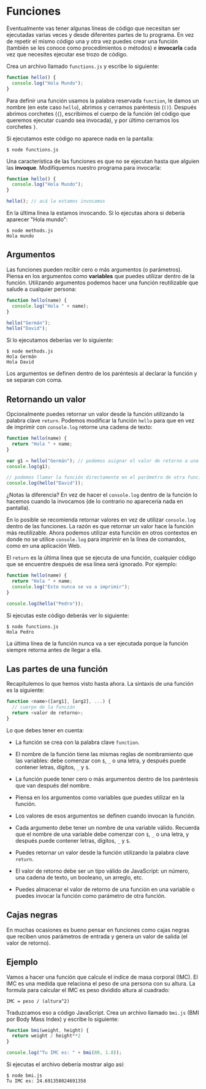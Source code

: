 # Funciones

Eventualmente vas tener algunas líneas de código que necesitan ser ejecutadas varias veces y desde diferentes partes de tu programa. En vez de repetir el mismo código una y otra vez puedes crear una función (también se les conoce como procedimientos o métodos) e **invocarla** cada vez que necesites ejecutar ese trozo de código.

Crea un archivo llamado `functions.js` y escribe lo siguiente:

```js
function hello() {
  console.log("Hola Mundo");
}
```

Para definir una función usamos la palabra reservada `function`, le damos un nombre (en este caso `hello`), abrimos y cerramos paréntesis (`()`). Después abrimos corchetes (`{`), escribimos el cuerpo de la función (el código que queremos ejecutar cuando sea invocada), y por último cerramos los corchetes `}`.

Si ejecutamos este código no aparece nada en la pantalla:

```
$ node functions.js
```

Una característica de las funciones es que no se ejecutan hasta que alguien las **invoque**. Modifiquemos nuestro programa para invocarla:

```js
function hello() {
  console.log("Hola Mundo");
}

hello(); // acá la estamos invocamos
```

En la última línea la estamos invocando. Si lo ejecutas ahora si debería aparecer "Hola mundo":

```
$ node methods.js
Hola mundo
```

## Argumentos

Las funciones pueden recibir cero o más argumentos (o parámetros). Piensa en los argumentos como **variables** que puedes utilizar dentro de la función. Utilizando argumentos podemos hacer una función reutilizable que salude a cualquier persona:

```js
function hello(name) {
  console.log("Hola " + name);
}

hello("Germán");
hello("David");
```

Si lo ejecutamos deberías ver lo siguiente:

```
$ node methods.js
Hola Germán
Hola David
```

Los argumentos se definen dentro de los paréntesis al declarar la función y se separan con coma.

## Retornando un valor

Opcionalmente puedes retornar un valor desde la función utilizando la palabra clave `return`. Podemos modificar la función `hello` para que en vez de imprimir con `console.log` retorne una cadena de texto:

```js
function hello(name) {
  return "Hola " + name;
}

var g1 = hello("Germán"); // podemos asignar el valor de retorno a una variable
console.log(g1);

// podemos llamar la función directamente en el parámetro de otra función.
console.log(hello("David"));
```

¿Notas la diferencia? En vez de hacer el `console.log` dentro de la función lo hacemos cuando la invocamos (de lo contrario no aparecería nada en pantalla).

En lo posible se recomienda retornar valores en vez de utilizar `console.log` dentro de las funciones. La razón es que retornar un valor hace la función más reutilizable. Ahora podemos utilizar esta función en otros contextos en donde no se utilice `console.log` para imprimir en la línea de comandos, como en una aplicación Web.

El `return` es la última línea que se ejecuta de una función, cualquier código que se encuentre después de esa línea será ignorado. Por ejemplo:

```js
function hello(name) {
  return "Hola " + name;
  console.log("Esto nunca se va a imprimir");
}

console.log(hello("Pedro"));
```

Si ejecutas este código deberás ver lo siguiente:

```shell
$ node functions.js
Hola Pedro
```

La última línea de la función nunca va a ser ejecutada porque la función siempre retorna antes de llegar a ella.

## Las partes de una función

Recapitulemos lo que hemos visto hasta ahora. La sintaxis de una función es la siguiente:

```js
function <name>([arg1], [arg2], ...) {
  // cuerpo de la función
  return <valor de retorno>;
}
```

Lo que debes tener en cuenta:

* La función se crea con la palabra clave `function`.

* El nombre de la función tiene las mismas reglas de nombramiento que las variables: debe comenzar con `$`, `_` o una letra, y después puede contener letras, dígitos, `_` y `$`.

* La función puede tener cero o más argumentos dentro de los paréntesis que van después del nombre.

* Piensa en los argumentos como variables que puedes utilizar en la función.

* Los valores de esos argumentos se definen cuando invocan la función.

* Cada argumento debe tener un nombre de una variable válido. Recuerda que el nombre de una variable debe comenzar con `$`, `_` o una letra, y después puede contener letras, dígitos, `_` y `$`.

* Puedes retornar un valor desde la función utilizando la palabra clave `return`.

* El valor de retorno debe ser un tipo válido de JavaScript: un número, una cadena de texto, un booleano, un arreglo, etc.

* Puedes almacenar el valor de retorno de una función en una variable o puedes invocar la función como parámetro de otra función.

## Cajas negras

En muchas ocasiones es bueno pensar en funciones como cajas negras que reciben unos parámetros de entrada y genera un valor de salida (el valor de retorno).

## Ejemplo

Vamos a hacer una función que calcule el indice de masa corporal (IMC). El IMC es una medida que relaciona el peso de una persona con su altura. La formula para calcular el IMC es peso dividido altura al cuadrado:

```
IMC = peso / (altura^2)
```

Traduzcamos eso a código JavaScript. Crea un archivo llamado `bmi.js` (BMI por Body Mass Index) y escribe lo siguiente:

```js
function bmi(weight, height) {
  return weight / height**2
}

console.log("Tu IMC es: " + bmi(80, 1.8));
```

Si ejecutas el archivo debería mostrar algo así:

```shell
$ node bmi.js
Tu IMC es: 24.691358024691358
```
